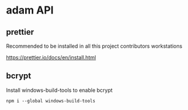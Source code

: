 # adam API

## prettier

Recommended to be installed in all this project contributors workstations

https://prettier.io/docs/en/install.html

## bcrypt 

Install windows-build-tools to enable bcrypt

`npm i --global windows-build-tools`

